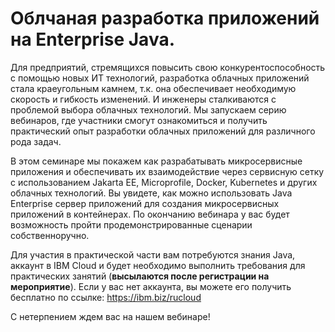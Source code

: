# Облчаная разработка приложений на Enterprise Java.


Для предприятий, стремящихся повысить свою конкурентоспособность с помощью новых  ИТ технологий, разработка облачных приложений стала краеугольным камнем, т.к. она обеспечивает необходимую скорость и гибкость изменений. И инженеры сталкиваются с проблемой выбора облачных технологий. Мы запускаем серию вебинаров, где участники смогут ознакомиться и получить практический опыт разработки облачных приложений для различного рода задач.

В этом семинаре мы покажем как разрабатывать микросервисные приложения и обеспечивать их взаимодействие через сервисную сетку с использованием Jakarta EE, Microprofile, Docker, Kubernetes и других облачных технологий. Вы увидете, как можно использовать Java Enterprise сервер приложений для создания микросервисных приложений в контейнерах. По окончанию вебинара у вас будет возможность пройти продемонстрированные сценарии собственноручно.

Для участия в практической части вам потребуются знания Java, аккаунт в IBM Cloud и будет необходимо выполнить требования для практических занятий (**высылаются после регистрации на мероприятие**). Если у вас нет аккаунта, вы можете его получить бесплатно по ссылке:
https://ibm.biz/rucloud

С нетерпением ждем вас на нашем вебинаре!
